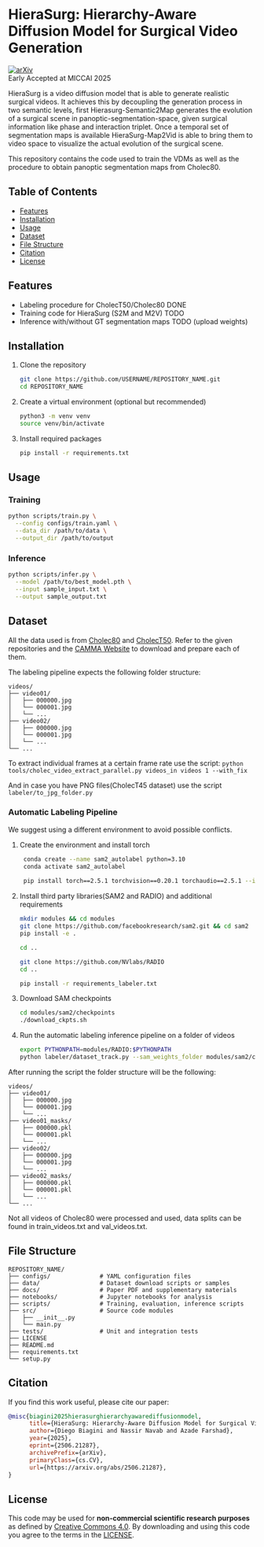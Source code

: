 # HieraSurg: Hierarchy-Aware Diffusion Model for Surgical Video Generation
[![arXiv](https://img.shields.io/badge/arXiv-2506.21287-B31B1B.svg)](https://arxiv.org/abs/2506.21287)  
Early Accepted at MICCAI 2025

HieraSurg is a video diffusion model that is able to generate realistic surgical videos.
It achieves this by decoupling the generation process in two semantic levels, first Hierasurg-Semantic2Map generates the evolution of a surgical scene in panoptic-segmentation-space, given surgical information like phase and interaction triplet.
Once a temporal set of segmentation maps is available HieraSurg-Map2Vid is able to bring them to video space to visualize the actual evolution of the surgical scene.

This repository contains the code used to train the VDMs as well as the procedure to obtain panoptic segmentation maps from Cholec80.


## Table of Contents
- [Features](#features)  
- [Installation](#installation)  
- [Usage](#usage)  
- [Dataset](#dataset)  
- [File Structure](#file-structure)  
- [Citation](#citation)  
- [License](#license)  

## Features

- Labeling procedure for CholecT50/Cholec80 DONE
- Training code for HieraSurg (S2M and M2V) TODO
- Inference with/without GT segmentation maps TODO (upload weights)

## Installation

1. Clone the repository  
   ```bash
   git clone https://github.com/USERNAME/REPOSITORY_NAME.git
   cd REPOSITORY_NAME
   ```
2. Create a virtual environment (optional but recommended)  
   ```bash
   python3 -m venv venv
   source venv/bin/activate
   ```
3. Install required packages  
   ```bash
   pip install -r requirements.txt
   ```  

## Usage

### Training

```bash
python scripts/train.py \
  --config configs/train.yaml \
  --data_dir /path/to/data \
  --output_dir /path/to/output
```


### Inference

```bash
python scripts/infer.py \
  --model /path/to/best_model.pth \
  --input sample_input.txt \
  --output sample_output.txt
```

## Dataset

All the data used is from [Cholec80](https://github.com/CAMMA-public/TF-Cholec80) and [CholecT50](https://github.com/CAMMA-public/cholect50).
Refer to the given repositories and the [CAMMA Website](https://camma.unistra.fr/datasets/) to download and prepare each of them.

The labeling pipeline expects the following folder structure:
```text
videos/
├── video01/              
│   ├── 000000.jpg
│   └── 000001.jpg
│   └── ...
├── video02/              
│   ├── 000000.jpg
│   └── 000001.jpg
│   └── ...
└── ...
```

To extract individual frames at a certain frame rate use the script:
```python tools/cholec_video_extract_parallel.py videos_in videos 1 --with_fix```

And in case you have PNG files(CholecT45 dataset) use the script `labeler/to_jpg_folder.py`


### Automatic Labeling Pipeline
We suggest using a different environment to avoid possible conflicts.
1. Create the environment and install torch
   ```bash
    conda create --name sam2_autolabel python=3.10
    conda activate sam2_autolabel
    
    pip install torch==2.5.1 torchvision==0.20.1 torchaudio==2.5.1 --index-url https://download.pytorch.org/whl/cu124

   ``` 
2. Install third party libraries(SAM2 and RADIO) and additional requirements
    ```bash
    mkdir modules && cd modules
    git clone https://github.com/facebookresearch/sam2.git && cd sam2
    pip install -e .

    cd ..

    git clone https://github.com/NVlabs/RADIO
    cd ..

    pip install -r requirements_labeler.txt    
    ```
3. Download SAM checkpoints
    ```bash
    cd modules/sam2/checkpoints
    ./download_ckpts.sh
    ```
4. Run the automatic labeling inference pipeline on a folder of videos
    ```bash
    export PYTHONPATH=modules/RADIO:$PYTHONPATH
    python labeler/dataset_track.py --sam_weights_folder modules/sam2/checkpoints --dataset_folder videos --visualize
    ```
After running the script the folder structure will be the following:
```text
videos/
├── video01/              
│   ├── 000000.jpg
│   └── 000001.jpg
│   └── ...
├── video01_masks/              
│   ├── 000000.pkl
│   └── 000001.pkl
│   └── ...
├── video02/              
│   ├── 000000.jpg
│   └── 000001.jpg
│   └── ...
├── video02_masks/              
│   ├── 000000.pkl
│   └── 000001.pkl
│   └── ...
└── ...
```
Not all videos of Cholec80 were processed and used, data splits can be found in train_videos.txt and val_videos.txt.  

## File Structure

```text
REPOSITORY_NAME/
├── configs/              # YAML configuration files
├── data/                 # Dataset download scripts or samples
├── docs/                 # Paper PDF and supplementary materials
├── notebooks/            # Jupyter notebooks for analysis
├── scripts/              # Training, evaluation, inference scripts
├── src/                  # Source code modules
│   ├── __init__.py
│   └── main.py
├── tests/                # Unit and integration tests
├── LICENSE
├── README.md
├── requirements.txt
└── setup.py
```

## Citation
If you find this work useful, please cite our paper:
```bibtex
@misc{biagini2025hierasurghierarchyawarediffusionmodel,
      title={HieraSurg: Hierarchy-Aware Diffusion Model for Surgical Video Generation}, 
      author={Diego Biagini and Nassir Navab and Azade Farshad},
      year={2025},
      eprint={2506.21287},
      archivePrefix={arXiv},
      primaryClass={cs.CV},
      url={https://arxiv.org/abs/2506.21287}, 
}
```
## License

This code may be used for **non-commercial scientific research purposes** as defined by [Creative Commons 4.0](https://creativecommons.org/licenses/by-nc-sa/4.0/legalcode). By downloading and using this code you agree to the terms in the [LICENSE](LICENSE). 